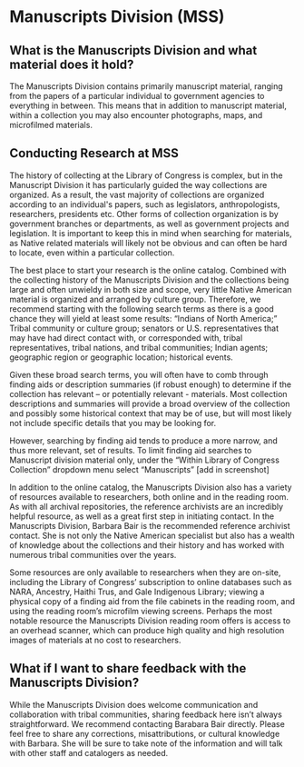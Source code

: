 # Manuscripts Division (MSS)

## What is the Manuscripts Division and what material does it hold? 
The Manuscripts Division contains primarily manuscript material, ranging from the papers of a particular individual to government agencies to everything in between.  This means that in addition to manuscript material, within a collection you may also encounter photographs, maps, and microfilmed materials.  

## Conducting Research at MSS  
The history of collecting at the Library of Congress is complex, but in the Manuscript Division it has particularly guided the way collections are organized.  As a result, the vast majority of collections are organized according to an individual's papers, such as legislators, anthropologists, researchers, presidents etc. Other forms of collection organization is by government branches or departments, as well as government projects and legislation.  It is important to keep this in mind when searching for materials, as Native related materials will likely not be obvious and can often be hard to locate, even within a particular collection.  

The best place to start your research is the online catalog. Combined with the collecting history of the Manuscripts Division and the collections being large and often unwieldy in both size and scope, very little Native American material is organized and arranged by culture group. Therefore, we recommend starting with the following search terms as there is a good chance they will yield at least some results: “Indians of North America;” Tribal community or culture group; senators or U.S. representatives that may have had direct contact with, or corresponded with, tribal representatives, tribal nations, and tribal communities; Indian agents; geographic region or geographic location; historical events.   

Given these broad search terms, you will often have to comb through finding aids or description summaries (if robust enough) to determine if the collection has relevant – or potentially relevant - materials. Most collection descriptions and summaries will provide a broad overview of the collection and possibly some historical context that may be of use, but will most likely not include specific details that you may be looking for.   

However, searching by finding aid tends to produce a more narrow, and thus more relevant, set of results. To limit finding aid searches to Manuscript division material only, under the “Within Library of Congress Collection” dropdown menu select “Manuscripts” [add in screenshot] 

In addition to the online catalog, the Manuscripts Division also has a variety of resources available to researchers, both online and in the reading room.  As with all archival repositories, the reference archivists are an incredibly helpful resource, as well as a great first step in initiating contact. In the Manuscripts Division, Barbara Bair is the recommended reference archivist contact.  She is not only the Native American specialist but also has a wealth of knowledge about the collections and their history and has worked with numerous tribal communities over the years.  

Some resources are only available to researchers when they are on-site, including the Library of Congress’ subscription to online databases such as NARA, Ancestry, Haithi Trus, and Gale Indigenous Library; viewing a physical copy of a finding aid from the file cabinets in the reading room, and using the reading room’s microfilm viewing screens. Perhaps the most notable resource the Manuscripts Division reading room offers is access to an overhead scanner, which can produce high quality and high resolution images of materials at no cost to researchers.   

## What if I want to share feedback with the Manuscripts Division?  
While the Manuscripts Division does welcome communication and collaboration with tribal communities, sharing feedback here isn’t always straightforward.  We recommend contacting Barabara Bair directly. Please feel free to share any corrections, misattributions, or cultural knowledge with Barbara.  She will be sure to take note of the information and will talk with other staff and catalogers as needed.    
